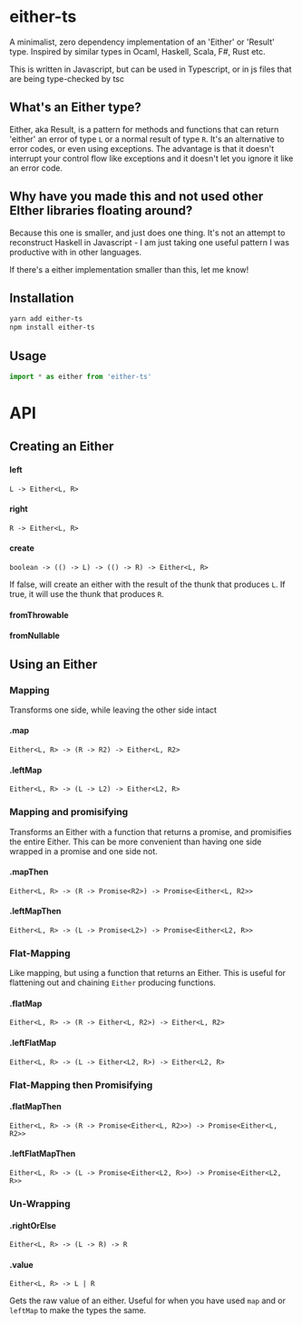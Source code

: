 # either-ts

A minimalist, zero dependency implementation of an 'Either' or 'Result' type. Inspired by similar types in Ocaml, Haskell, Scala, F#, Rust etc.

This is written in Javascript, but can be used in Typescript, or in js files that are being type-checked by tsc

## What's an Either type?

Either, aka Result, is a pattern for methods and functions that can return 'either' an error of type `L` or a normal result of type `R`. It's an alternative to error codes, or even using exceptions. The advantage is that it doesn't interrupt your control flow like exceptions and it doesn't let you ignore it like an error code.

## Why have you made this and not used other EIther libraries floating around?

Because this one is smaller, and just does one thing. It's not an attempt to reconstruct Haskell in Javascript - I am just taking one useful pattern I was productive with in other languages.

If there's a either implementation smaller than this, let me know!

## Installation 
```sh
yarn add either-ts
npm install either-ts
```

## Usage
```ts
import * as either from 'either-ts'

```

# API

## Creating an Either

#### left
`L -> Either<L, R>`

#### right
`R -> Either<L, R>`

#### create
`boolean -> (() -> L) -> (() -> R) -> Either<L, R>`

If false, will create an either with the result of the thunk that produces `L`. If true, it will use the thunk that produces `R`.

#### fromThrowable


#### fromNullable


## Using an Either


### Mapping

Transforms one side, while leaving the other side intact

#### .map
`Either<L, R> -> (R -> R2) -> Either<L, R2>`

#### .leftMap
`Either<L, R> -> (L -> L2) -> Either<L2, R>`

### Mapping and promisifying

Transforms an Either with a function that returns a promise, and promisifies the entire Either. This can be more convenient than having one side wrapped in a promise and one side not.

#### .mapThen
`Either<L, R> -> (R -> Promise<R2>) -> Promise<Either<L, R2>>`

#### .leftMapThen
`Either<L, R> -> (L -> Promise<L2>) -> Promise<Either<L2, R>>`

### Flat-Mapping

Like mapping, but using a function that returns an Either. This is useful for flattening out and chaining `Either` producing functions.

#### .flatMap
`Either<L, R> -> (R -> Either<L, R2>) -> Either<L, R2>`

#### .leftFlatMap
`Either<L, R> -> (L -> Either<L2, R>) -> Either<L2, R>`

### Flat-Mapping then Promisifying

#### .flatMapThen
`Either<L, R> -> (R -> Promise<Either<L, R2>>) -> Promise<Either<L, R2>>`

#### .leftFlatMapThen
`Either<L, R> -> (L -> Promise<Either<L2, R>>) -> Promise<Either<L2, R>>`

### Un-Wrapping

#### .rightOrElse
`Either<L, R> -> (L -> R) -> R`

#### .value
`Either<L, R> -> L | R`

Gets the raw value of an either. Useful for when you have used `map` and or `leftMap` to make the types the same.